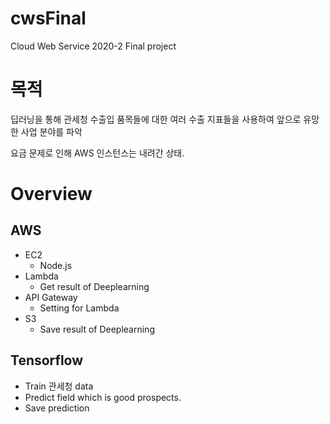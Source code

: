 # cwsFinal
Cloud Web Service 2020-2 Final project

# 목적
딥러닝을 통해 관세청 수출입 품목들에 대한 여러 수출 지표들을 사용하여 앞으로 유망한 사업 분야를 파악

요금 문제로 인해 AWS 인스턴스는 내려간 상태.

# Overview
## AWS
- EC2
  - Node.js
- Lambda
  - Get result of Deeplearning
- API Gateway
  - Setting for Lambda
- S3
  - Save result of Deeplearning
  
## Tensorflow
- Train 관세청 data
- Predict field which is good prospects.
- Save prediction
